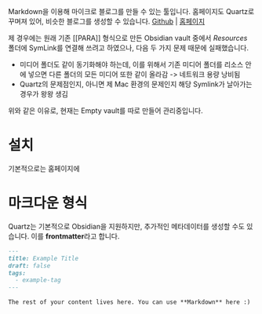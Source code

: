 Markdown을 이용해 마이크로 블로그를 만들 수 있는 툴입니다. 홈페이지도 Quartz로 꾸며져 있어, 비슷한 블로그를 생성할 수 있습니다.
[Github](https://github.com/jackyzha0/quartz)  |  [홈페이지](https://quartz.jzhao.xyz/)


제 경우에는 원래 기존 [[PARA]] 형식으로 만든 Obsidian vault 중에서 *Resources* 폴더에 SymLink를 연결해 쓰려고 하였으나, 다음 두 가지 문제 때문에 실패했습니다.
- 미디어 폴더도 같이 동기화해야 하는데, 이를 위해서 기존 미디어 폴더를 리소스 안에 넣으면 다른 폴더의 모든 미디어 또한 같이 올라감 -> 네트워크 용량 낭비됨
- Quartz의 문제점인지, 아니면 제 Mac 환경의 문제인지 해당 Symlink가 날아가는 경우가 왕왕 생김

위와 같은 이유로, 현재는 Empty vault를 따로 만들어 관리중입니다.

# 설치
기본적으로는 홈페이지에 

# 마크다운 형식
Quartz는 기본적으로 Obsidian을 지원하지만, 추가적인 메타데이터를 생성할 수도 있습니다. 이를 **frontmatter**라고 합니다.
```Markdown
---
title: Example Title
draft: false
tags:
  - example-tag
---
 
The rest of your content lives here. You can use **Markdown** here :)
```
